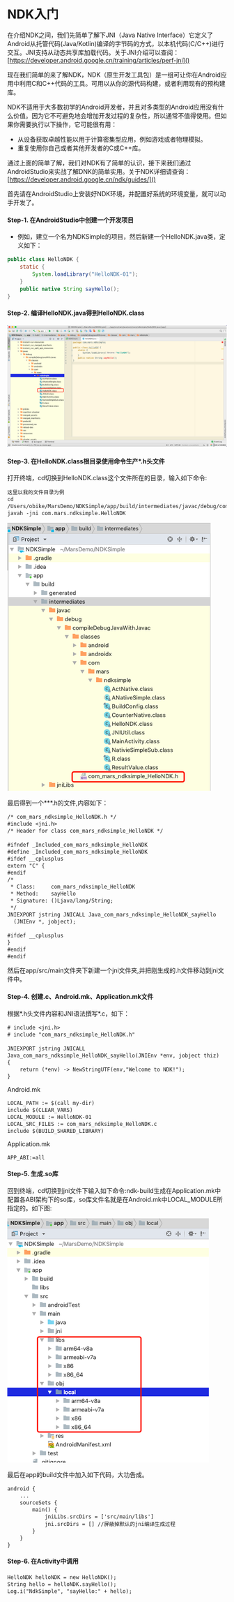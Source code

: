 # NDK入门

在介绍NDK之间，我们先简单了解下JNI（Java Native Interface）它定义了Android从托管代码(Java/Kotlin)编译的字节码的方式，以本机代码(C/C++)进行交互。JNI支持从动态共享库加载代码。关于JNI介绍可以查阅：[https://developer.android.google.cn/training/articles/perf-jni]()

现在我们简单的来了解NDK，NDK（原生开发工具包）是一组可让你在Android应用中利用C和C++代码的工具。可用以从你的源代码构建，或者利用现有的预构建库。

NDK不适用于大多数初学的Android开发者，并且对多类型的Android应用没有什么价值。因为它不可避免地会增加开发过程的复杂性，所以通常不值得使用。但如果你需要执行以下操作，它可能很有用：

* 从设备获取卓越性能以用于计算密集型应用，例如游戏或者物理模拟。
* 重复使用你自己或者其他开发者的C或C++库。

通过上面的简单了解，我们对NDK有了简单的认识，接下来我们通过AndroidStudio来实战了解DNK的简单实用。关于NDK详细请查询：[https://developer.android.google.cn/ndk/guides/]()

首先请在AndroidStudio上安装好NDK环境，并配置好系统的环境变量，就可以动手开发了。

#### Step-1. 在AndroidStudio中创建一个开发项目
* 例如，建立一个名为NDKSimple的项目，然后新建一个HelloNDK.java类，定义如下：

```java
public class HelloNDK {
    static {
        System.loadLibrary("HelloNDK-01");
    }
    public native String sayHello();
}
```
#### Step-2. 编译HelloNDK.java得到HelloNDK.class
![](https://github.com/marsylp/AndroidLearn/blob/master/NDK/NDKSimple01/image/HelloNDK-01.png)
#### Step-3. 在HelloNDK.class根目录使用命令生产*.h头文件
打开终端，cd切换到HelloNDK.class这个文件所在的目录，输入如下命令:

```
这里以我的文件目录为例
cd /Users/obike/MarsDemo/NDKSimple/app/build/intermediates/javac/debug/compileDebugJavaWithJavac/classes
javah -jni com.mars.ndksimple.HelloNDK
```
![](https://github.com/marsylp/AndroidLearn/blob/master/NDK/NDKSimple01/image/HelloNDK-02.png)

最后得到一个***.h的文件,内容如下：

```
/* com_mars_ndksimple_HelloNDK.h */
#include <jni.h>
/* Header for class com_mars_ndksimple_HelloNDK */

#ifndef _Included_com_mars_ndksimple_HelloNDK
#define _Included_com_mars_ndksimple_HelloNDK
#ifdef __cplusplus
extern "C" {
#endif
/*
 * Class:     com_mars_ndksimple_HelloNDK
 * Method:    sayHello
 * Signature: ()Ljava/lang/String;
 */
JNIEXPORT jstring JNICALL Java_com_mars_ndksimple_HelloNDK_sayHello
  (JNIEnv *, jobject);

#ifdef __cplusplus
}
#endif
#endif

```
然后在app/src/main文件夹下新建一个jni文件夹,并把刚生成的.h文件移动到jni文件中。
#### Step-4. 创建.c、Android.mk、Application.mk文件
根据*.h头文件内容和JNI语法撰写*.c，如下：

```
# include <jni.h>
# include "com_mars_ndksimple_HelloNDK.h"

JNIEXPORT jstring JNICALL
Java_com_mars_ndksimple_HelloNDK_sayHello(JNIEnv *env, jobject thiz)
{
    return (*env) -> NewStringUTF(env,"Welcome to NDK!");
}

```
Android.mk

```
LOCAL_PATH := $(call my-dir)
include $(CLEAR_VARS)
LOCAL_MODULE := HelloNDK-01
LOCAL_SRC_FILES := com_mars_ndksimple_HelloNDK.c
include $(BUILD_SHARED_LIBRARY)
```
Application.mk

```
APP_ABI:=all
```
#### Step-5. 生成.so库
回到终端，cd切换到jni文件下输入如下命令:ndk-build生成在Application.mk中配置各ABI架构下的so库，so库文件名就是在Android.mk中LOCAL_MODULE所指定的。如下图:

![](https://github.com/marsylp/AndroidLearn/blob/master/NDK/NDKSimple01/image/HelloNDK-03.png)

最后在app的build文件中加入如下代码，大功告成。
 
```
android {
    ...
    sourceSets {
        main() {
            jniLibs.srcDirs = ['src/main/libs']
            jni.srcDirs = [] //屏蔽掉默认的jni编译生成过程
        }
    }
}
```
#### Step-6. 在Activity中调用
````
HelloNDK helloNDK = new HelloNDK();
String hello = helloNDK.sayHello();
Log.i("NdkSimple", "sayHello:" + hello);
````


